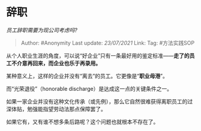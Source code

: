# 辞职
*员工辞职需要为现公司考虑吗?*

> Author: #Anonymity
> Last update: *23/07/2021*
> Link:
> Tag: #方法实践SOP

从个人职业生涯的角度，可以说“好企业”只有一条最好用的鉴定标准——**走了的员工不介意再回来，而企业也乐于再录用。**

某种意义上，这样的企业并没有“离去”的员工。它更像是“**职业母港**”。

而“光荣退役”（honorable discharge）是达成这一点的关键条件之一。

如果一家企业并没有这种文化传承（或先例），那么它自然很难获得离职员工的过深体贴，勉强能指望劳动法那点保障罢了。

如果它有，又有谁不想多条后路呢？这个问题也就根本不存在了。
